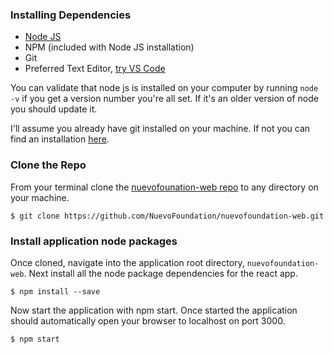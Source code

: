 ### Installing Dependencies

- [Node JS](https://nodejs.org/en/download/)
- NPM (included with Node JS installation)
- Git 
- Preferred Text Editor, [try VS Code](https://code.visualstudio.com/download)

You can validate that node js is installed on your computer by running `node -v` if you get a version number you're all set. If it's an older version of node you should update it. 

I'll assume you already have git installed on your machine. If not you can find an installation [here](https://git-scm.com/downloads).

### Clone the Repo

From your terminal clone the [nuevofounation-web repo](https://github.com/NuevoFoundation/nuevofoundation-web) to any directory on your machine.
```
$ git clone https://github.com/NuevoFoundation/nuevofoundation-web.git
```

### Install application node packages
Once cloned, navigate into the application root directory, `nuevofoundation-web`. Next install all the node package dependencies for the react app. 

```
$ npm install --save
```
Now start the application with npm start. Once started the application should automatically open your browser to localhost on port 3000. 
```
$ npm start
```
